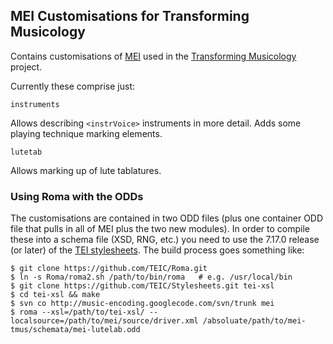 ## MEI Customisations for Transforming Musicology

Contains customisations of [MEI](http://music-encoding.org/home) used
in the
[Transforming Musicology](http://www.transforming-musicology.org/)
project.

Currently these comprise just:

`instruments`

Allows describing `<instrVoice>` instruments in more detail. Adds some
playing technique marking elements.

`lutetab`

Allows marking up of lute tablatures.

### Using Roma with the ODDs

The customisations are contained in two ODD files (plus one container
ODD file that pulls in all of MEI plus the two new modules). In order
to compile these into a schema file (XSD, RNG, etc.) you need to use
the 7.17.0 release (or later) of the
[TEI stylesheets](https://github.com/TEIC/Stylesheets). The build
process goes something like:

    $ git clone https://github.com/TEIC/Roma.git
    $ ln -s Roma/roma2.sh /path/to/bin/roma   # e.g. /usr/local/bin
    $ git clone https://github.com/TEIC/Stylesheets.git tei-xsl
    $ cd tei-xsl && make
    $ svn co http://music-encoding.googlecode.com/svn/trunk mei
    $ roma --xsl=/path/to/tei-xsl/ --localsource=/path/to/mei/source/driver.xml /absoluate/path/to/mei-tmus/schemata/mei-lutelab.odd
